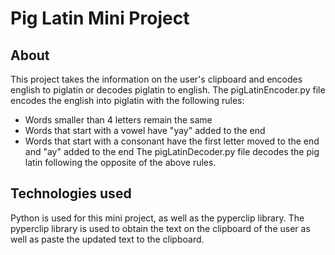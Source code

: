# Pig Latin Mini Project
## About
This project takes the information on the user's clipboard and encodes english to piglatin or decodes piglatin to english. The pigLatinEncoder.py file encodes the english into piglatin with the following rules:
* Words smaller than 4 letters remain the same
* Words that start with a vowel have "yay" added to the end
* Words that start with a consonant have the first letter moved to the end and "ay" added to the end
The pigLatinDecoder.py file decodes the pig latin following the opposite of the above rules. 

## Technologies used
Python is used for this mini project, as well as the pyperclip library. The pyperclip library is used to obtain the text on the clipboard of the user as well as paste the updated text to the clipboard. 
